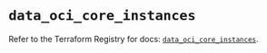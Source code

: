 # `data_oci_core_instances`

Refer to the Terraform Registry for docs: [`data_oci_core_instances`](https://registry.terraform.io/providers/hashicorp/oci/7.19.0/docs/data-sources/core_instances).
